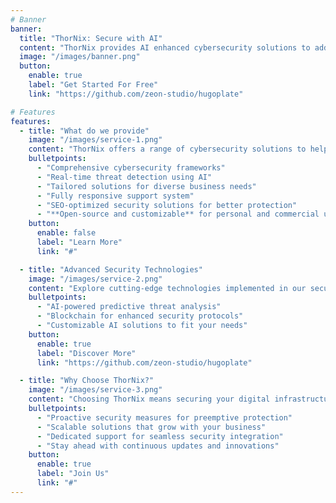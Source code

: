 ```yaml
---
# Banner
banner:
  title: "ThorNix: Secure with AI"
  content: "ThorNix provides AI enhanced cybersecurity solutions to address your security needs. Our solutions are designed to protect your business from cyber threats and vulnerabilities."
  image: "/images/banner.png"
  button:
    enable: true
    label: "Get Started For Free"
    link: "https://github.com/zeon-studio/hugoplate"

# Features
features:
  - title: "What do we provide"
    image: "/images/service-1.png"
    content: "ThorNix offers a range of cybersecurity solutions to help you protect your business from cyber threats. Our solutions are designed to address your security needs and protect your business from vulnerabilities. We provide security enhancements through state-of-the-art AI technology."
    bulletpoints:
      - "Comprehensive cybersecurity frameworks"
      - "Real-time threat detection using AI"
      - "Tailored solutions for diverse business needs"
      - "Fully responsive support system"
      - "SEO-optimized security solutions for better protection"
      - "**Open-source and customizable** for personal and commercial use"
    button:
      enable: false
      label: "Learn More"
      link: "#"

  - title: "Advanced Security Technologies"
    image: "/images/service-2.png"
    content: "Explore cutting-edge technologies implemented in our security solutions. We leverage advanced AI algorithms to predict and mitigate risks before they become threats."
    bulletpoints:
      - "AI-powered predictive threat analysis"
      - "Blockchain for enhanced security protocols"
      - "Customizable AI solutions to fit your needs"
    button:
      enable: true
      label: "Discover More"
      link: "https://github.com/zeon-studio/hugoplate"

  - title: "Why Choose ThorNix?"
    image: "/images/service-3.png"
    content: "Choosing ThorNix means securing your digital infrastructure with top-notch AI-powered solutions that adapt to the ever-evolving cyber threat landscape."
    bulletpoints:
      - "Proactive security measures for preemptive protection"
      - "Scalable solutions that grow with your business"
      - "Dedicated support for seamless security integration"
      - "Stay ahead with continuous updates and innovations"
    button:
      enable: true
      label: "Join Us"
      link: "#"
---
```

